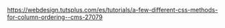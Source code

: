 https://webdesign.tutsplus.com/es/tutorials/a-few-different-css-methods-for-column-ordering--cms-27079